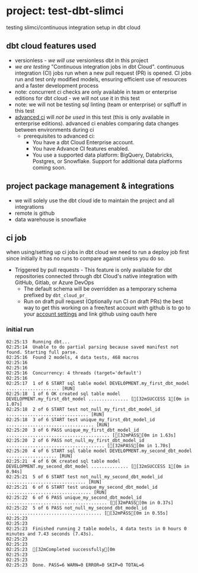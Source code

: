 # project: test-dbt-slimci
testing slimci/continuous integration setup in dbt cloud

## dbt cloud features used
- versionless - *we will use* versionless dbt in this project
- *we are testing* "Continuous integration jobs in dbt Cloud". continuous integration (CI) jobs run when a new pull request (PR) is opened. CI jobs run and test only modified models, ensuring efficient use of resources and a faster development process
- note: concurrent ci checks are only available in team or enterprise editions for dbt cloud - we will not use it in this test
- note: we will not be testing sql linting (team or enterprise) or sqlfluff in this test
- [advanced ci](https://docs.getdbt.com/docs/deploy/advanced-ci) will *not be used* in this test (this is only available in enterprise editions). advanced ci enables comparing data changes between environments during ci
  - prerequisites to advanced ci:
    - You have a dbt Cloud Enterprise account.
    - You have Advance CI features enabled.
    - You use a supported data platform: BigQuery, Databricks, Postgres, or Snowflake. Support for additional data platforms coming soon.

## project package management & integrations
 - we will solely use the dbt cloud ide to maintain the project and all integrations
 - remote is github
 - data warehouse is snowflake

## ci job
when using/setting up ci jobs in dbt cloud we need to run a deploy job first since initially it has no runs to compare against unless you do so.
 - Triggered by pull requests - This feature is only available for dbt repositories connected through dbt Cloud's native integration with GitHub, Gitlab, or Azure DevOps
   - The default schema will be overridden as a temporary schema prefixed by `dbt_cloud_pr_`
   - Run on draft pull request (Optionally run CI on draft PRs)
the best way to get this working on a free/test account with github is to go to your [account settings](https://cloud.getdbt.com/settings/profile) and link github using oauth here 

### initial run
```
02:25:13  Running dbt...
02:25:14  Unable to do partial parsing because saved manifest not found. Starting full parse.
02:25:16  Found 2 models, 4 data tests, 468 macros
02:25:16  
02:25:16
02:25:16  Concurrency: 4 threads (target='default')
02:25:16  
02:25:17  1 of 6 START sql table model DEVELOPMENT.my_first_dbt_model .................... [RUN]
02:25:18  1 of 6 OK created sql table model DEVELOPMENT.my_first_dbt_model ............... [[32mSUCCESS 1[0m in 1.07s]
02:25:18  2 of 6 START test not_null_my_first_dbt_model_id ............................... [RUN]
02:25:18  3 of 6 START test unique_my_first_dbt_model_id ................................. [RUN]
02:25:20  3 of 6 PASS unique_my_first_dbt_model_id ....................................... [[32mPASS[0m in 1.63s]
02:25:20  2 of 6 PASS not_null_my_first_dbt_model_id ..................................... [[32mPASS[0m in 1.70s]
02:25:20  4 of 6 START sql table model DEVELOPMENT.my_second_dbt_model ................... [RUN]
02:25:21  4 of 6 OK created sql table model DEVELOPMENT.my_second_dbt_model .............. [[32mSUCCESS 1[0m in 0.94s]
02:25:21  5 of 6 START test not_null_my_second_dbt_model_id .............................. [RUN]
02:25:21  6 of 6 START test unique_my_second_dbt_model_id ................................ [RUN]
02:25:22  6 of 6 PASS unique_my_second_dbt_model_id ...................................... [[32mPASS[0m in 0.37s]
02:25:22  5 of 6 PASS not_null_my_second_dbt_model_id .................................... [[32mPASS[0m in 0.55s]
02:25:23  
02:25:23
02:25:23  Finished running 2 table models, 4 data tests in 0 hours 0 minutes and 7.43 seconds (7.43s).
02:25:23  
02:25:23
02:25:23  [32mCompleted successfully[0m
02:25:23  
02:25:23
02:25:23  Done. PASS=6 WARN=0 ERROR=0 SKIP=0 TOTAL=6
```